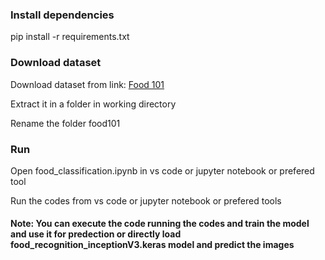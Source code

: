 ### Install dependencies
pip install -r requirements.txt 

### Download dataset

Download dataset from link: [Food 101](https://www.kaggle.com/datasets/kmader/food41)

Extract it in a folder in working directory

Rename the folder food101

### Run

Open food_classification.ipynb in vs code or jupyter notebook or prefered tool

Run the codes from vs code or jupyter notebook or prefered tools

#### Note: You can execute the code running the codes and train the model and use it for predection or directly load food_recognition_inceptionV3.keras model and predict the images